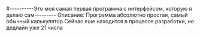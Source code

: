 #----------Это моя самая первая программа с интерфейсом, которую я делаю сам---------
Описание: 
Программа абсолютно простая, самый обычный калькулятор
Сейчас еше находится в процессе разработки, но дедлайн уже 21 числа 